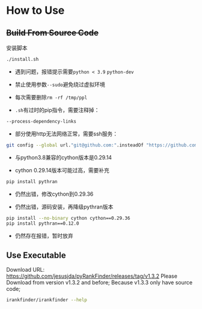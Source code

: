 # How to Use

## ~~Build From Source Code~~
安装脚本
```bash
./install.sh
```

- 遇到问题，报错提示需要`python < 3.9` `python-dev`

- 禁止使用参数`--sudo`避免绕过虚拟环境

- 每次需要删除`rm -rf /tmp/ppl`
- `.sh`有过时的pip指令，需要注释掉：
````bash
--process-dependency-links
````
- 部分使用http无法网络正常，需要ssh服务：
````bash
git config --global url."git@github.com:".insteadOf "https://github.com/"
````
- 与python3.8兼容的cython版本是0.29.14

- cython 0.29.14版本可能过高，需要补充
```bash
pip install pythran
```

- 仍然出错，修改cython到0.29.36

- 仍然出错，源码安装，再降级pythran版本
```bash
pip install --no-binary cython cython==0.29.36
pip install pythran==0.12.0
```

- 仍然存在报错，暂时放弃

## Use Executable
Download URL: https://github.com/jesusjda/pyRankFinder/releases/tag/v1.3.2
Please Download from version v1.3.2 and before;
Because v1.3.3 only have source code;

```bash
irankfinder/irankfinder --help
```

